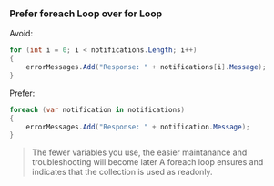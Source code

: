 ### Prefer foreach Loop over for Loop

Avoid:
``` csharp
for (int i = 0; i < notifications.Length; i++)
{
    errorMessages.Add("Response: " + notifications[i].Message);
}
```

Prefer:
``` csharp
foreach (var notification in notifications)
{
    errorMessages.Add("Response: " + notification.Message);
}
```

> The fewer variables you use, the easier maintanance and troubleshooting will become later
> A foreach loop ensures and indicates that the collection is used as readonly.
